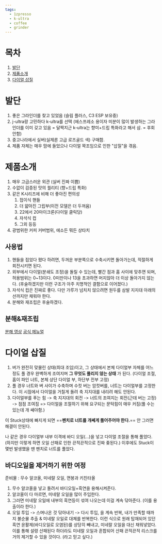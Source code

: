 ```yaml
---
tags:
  - 1zpresso
  - k-ultra
  - coffee
  - grinder
---
```

# 목차

1. [발단](#발단)
2. [제품소개](#제품소개)
3. [다이얼 삽질](#다이얼%20삽질)

# 발단

1. 좋은 그라인더를 찾고 있었음
   (슬림 플러스, C3 ESP 보유중)
2. j-ultra랑 고민하다 k-ultra를 선택
   (에스프레소 용이자 미분이 많이 발생하는 그라인더를 이미 갖고 있음 = 달짝지근
   k-ultra는 향미+드립 특화라고 해서 삼. = 후회안함)
3. 중고나라에서 실버(실제론 고급 로즈골드 색) 구매함.
4. 제품 자체는 매우 맘에 들었으나 다이얼 꽉조임으로 인한 "삽질"을 겪음.

# 제품소개

1. 매우 고급스러운 외관 (실버 진짜 이쁨)
2. 수없이 검증된 맛의 퀄리티 (향+드립 특화)
3. 같은 K시리즈에 비해 더 좋아진 편의성
	1. 접이식 핸들
	2. 더 얇아진 그립부(이전 모델은 더 두꺼움)
	3. 22에서 20마이크론(다이얼 클릭당)
	4. 자석식 컵
	5. 그외 등등
4. 광범위한 커피 커버범위, 에소든 뭐든 상타치

## 사용법

1.   핸들을 접었다 폈다 하려면, 두꺼운 부분쪽으로 수축시키면 돌아가는데, 적절하게 회전시키면 된다.
2.   외부에서 다이얼(분쇄도 조정)을 돌릴 수 있는데, 빨간 점과 홈 사이에 맞추면 되며, 허용범위는 0~13이다. 0미만이나 13을 초과하면 머지않아 더 이상 돌아가지 않는다. (후술하겠지만 이런 구조가 아주 치명적인 결함으로 이어졌다.) 
3. 자석식 컵은 진짜로 좋다. 다만 가루가 넘치치 않으려면 원두를 삼발 지지대 아래의 선까지만 채워야 한다.
4. 분해와 재조립은 후술하겠다.

## 분해&재조립
[분해 영상](https://www.youtube.com/watch?v=Y7qEtAZKbq4&pp=0gcJCfwAo7VqN5tD)
[공식 메뉴얼](https://1zpresso.coffee/manual-kultra-en/)
# 다이얼 삽질

1. 버가 완전히 맞물린 상태(최대 조임)이고, 그 상태에서 본체 다이얼부 자체를 어느 정도 풀 경우 완벽하게 조여지며 **그 무엇도 풀리지 않는 상태** 가 된다.
   (다이얼 조절, 홈이 파인 너트, 본체 상단 다이얼 부, 하단부 전부 고정)
2. 풀 경우 너트와 버 사이가 수축하며 수컷 버는 암컷버를, 너트는 다이얼부를 고정한다. 이 시점에서 다이얼을 거칠게 돌려 축 지지대를 내리려 해도 안된다.
3. 다이얼부를 푸는 힘 -> 축 지지대의 회전 -> 너트의 조여지는 회전(근데 버는 고정) -> 점점 조여짐 => 다이얼을 조절하기 위해 요구되는 문턱힘이 매우 커짐(풀 수는 있는데 개 쌔야함.)

이 Stuck상태에 빠지게 되면 ==**펜치로 너트를 개쎄게 풀어주어야 한다.**== 안 그러면 해결이 안된다. 

나 같은 경우 다이얼부 내부 이격에 바디 오일(...)을 넣고 다이얼 조절을 통해 풀었다. (하지만 이렇게 하면 오일 산패로 인한 끈적끈적으로 진짜 좆된다.) 이후에도 Stuck이 몇번 발생했을 땐 팬치로 너트를 풀었다. 

## 바디오일을 제거하기 위한 여정

준비물 : 무수 알코올, 미네랄 오일, 면봉과 키친타올
1. 무수 알코올을 넣고 돌려서 바디오일+흑연을 용해시켜준다.
2. 알코올이 다 마르면, 미네랄 오일을 많이 주입한다.
3. 그러면 미네랄 오일에 내부의 흑연등이 섞여 나오는데 이걸 계속 닦아준다. (이를 용출이라 한다.)
4. 오일 투입 -> 스며나온 것 닦아내기 -> 다시 투입, 을 계속 반복, 내가 만족할 때까지 불순물 추출 & 미네랄 오일로 대체를 반복한다.
이런 식으로 원래 탑재되어 있던 흑연 윤활제(바디오일로 오염된)를 상당히 빼내고, 미네랄 오일을 대신 채워넣었다. 이를 통해 설령 산패된다 하더라도 미네랄 오일과 혼합되어 산패 끈적끈적 리스크를 거의 제거할 수 있을 것이다. (라고 믿고 싶다.)